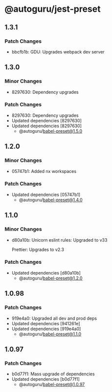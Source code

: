 # @autoguru/jest-preset

## 1.3.1

### Patch Changes

-   bbcfb1b: GDU: Upgrades webpack dev server

## 1.3.0

### Minor Changes

-   8297630: Dependency upgrades

### Patch Changes

-   8297630: Dependency upgrades
-   Updated dependencies [8297630]
-   Updated dependencies [8297630]
    -   @autoguru/babel-preset@1.5.0

## 1.2.0

### Minor Changes

-   05747b1: Added nx workspaces

### Patch Changes

-   Updated dependencies [05747b1]
    -   @autoguru/babel-preset@1.4.0

## 1.1.0

### Minor Changes

-   d80a10b: Unicorn eslint rules: Upgraded to v33

    Prettier: Upgrades to v2.3

### Patch Changes

-   Updated dependencies [d80a10b]
    -   @autoguru/babel-preset@1.2.0

## 1.0.98

### Patch Changes

-   919e4a0: Upgraded all dev and prod deps
-   Updated dependencies [941261e]
-   Updated dependencies [919e4a0]
    -   @autoguru/babel-preset@1.1.0

## 1.0.97

### Patch Changes

-   b0d77f1: Mass upgrade of dependencies
-   Updated dependencies [b0d77f1]
    -   @autoguru/babel-preset@1.0.97
